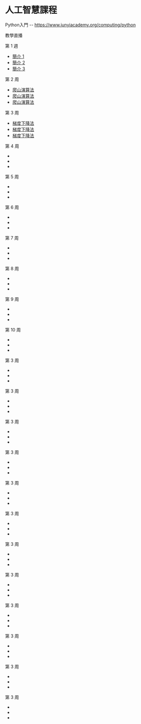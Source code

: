 # 人工智慧課程

Python入門 -- https://www.junyiacademy.org/computing/python

教學直播

第 1 週
* [簡介 1](https://www.facebook.com/groups/ccccourse/permalink/280976849539300/)
* [簡介 2](https://www.facebook.com/groups/ccccourse/permalink/281002602870058/)
* [簡介 3](https://www.facebook.com/groups/ccccourse/permalink/281024519534533/)

第 2 周
* [爬山演算法](https://www.facebook.com/groups/ccccourse/permalink/285349422435376/)
* [爬山演算法](https://www.facebook.com/groups/ccccourse/permalink/285372079099777/)
* [爬山演算法](https://www.facebook.com/groups/ccccourse/permalink/285402319096753/)

第 3 周
* [梯度下降法](https://www.facebook.com/groups/ccccourse/permalink/289780575325594/)
* [梯度下降法](https://www.facebook.com/groups/ccccourse/permalink/289810915322560/)
* [梯度下降法](https://www.facebook.com/groups/ccccourse/permalink/289831348653850/)

第 4 周
* []()
* []()
* []()

第 5 周
* []()
* []()
* []()

第 6 周
* []()
* []()
* []()

第 7 周
* []()
* []()
* []()

第 8 周
* []()
* []()
* []()

第 9 周
* []()
* []()
* []()

第 10 周
* []()
* []()
* []()

第 3 周
* []()
* []()
* []()

第 3 周
* []()
* []()
* []()

第 3 周
* []()
* []()
* []()

第 3 周
* []()
* []()
* []()

第 3 周
* []()
* []()
* []()

第 3 周
* []()
* []()
* []()

第 3 周
* []()
* []()
* []()

第 3 周
* []()
* []()
* []()

第 3 周
* []()
* []()
* []()

第 3 周
* []()
* []()
* []()

第 3 周
* []()
* []()
* []()

第 3 周
* []()
* []()
* []()
